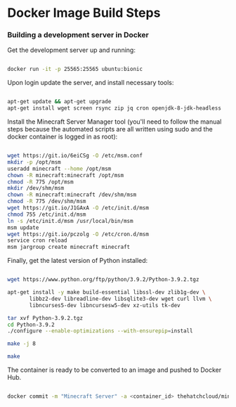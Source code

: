 # Docker Image Build Steps

### Building a development server in Docker

Get the development server up and running:

```bash

docker run -it -p 25565:25565 ubuntu:bionic

```

Upon login update the server, and install necessary tools:

```bash

apt-get update && apt-get upgrade
apt-get install wget screen rsync zip jq cron openjdk-8-jdk-headless

```

Install the Minecraft Server Manager tool (you'll need to follow the manual steps because the automated scripts are all written using sudo and the docker container is logged in as root):

```bash

wget https://git.io/6eiCSg -O /etc/msm.conf
mkdir -p /opt/msm
useradd minecraft --home /opt/msm
chown -R minecraft:minecraft /opt/msm
chmod -R 775 /opt/msm
mkdir /dev/shm/msm
chown -R minecraft:minecraft /dev/shm/msm
chmod -R 775 /dev/shm/msm
wget https://git.io/J1GAxA -O /etc/init.d/msm
chmod 755 /etc/init.d/msm
ln -s /etc/init.d/msm /usr/local/bin/msm
msm update
wget https://git.io/pczolg -O /etc/cron.d/msm
service cron reload
msm jargroup create minecraft minecraft

```

Finally, get the latest version of Python installed:

```bash

wget https://www.python.org/ftp/python/3.9.2/Python-3.9.2.tgz

apt-get install -y make build-essential libssl-dev zlib1g-dev \
       libbz2-dev libreadline-dev libsqlite3-dev wget curl llvm \
       libncurses5-dev libncursesw5-dev xz-utils tk-dev

tar xvf Python-3.9.2.tgz
cd Python-3.9.2
./configure --enable-optimizations --with-ensurepip=install

make -j 8

make
```

The container is ready to be converted to an image and pushed to Docker Hub.

```bash

docker commit -m "Minecraft Server" -a <container_id> thehatchcloud/minecraft:<version>

```